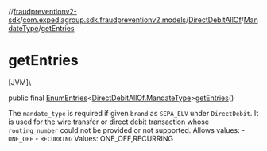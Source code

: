 //[fraudpreventionv2-sdk](../../../../index.md)/[com.expediagroup.sdk.fraudpreventionv2.models](../../index.md)/[DirectDebitAllOf](../index.md)/[MandateType](index.md)/[getEntries](get-entries.md)

# getEntries

[JVM]\

public final [EnumEntries](https://kotlinlang.org/api/latest/jvm/stdlib/kotlin.enums/-enum-entries/index.html)&lt;[DirectDebitAllOf.MandateType](index.md)&gt;[getEntries](get-entries.md)()

The `mandate_type` is required if given `brand` as `SEPA_ELV` under `DirectDebit`.  It is used for the wire transfer or direct debit transaction whose `routing_number` could not be provided or not supported.   Allows values:  - `ONE_OFF`  - `RECURRING` Values: ONE_OFF,RECURRING
